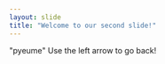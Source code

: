 ```yaml
---
layout: slide
title: "Welcome to our second slide!"
---
```

"pyeume"
Use the left arrow to go back!
